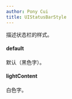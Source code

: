 ```yaml
---
author: Pony Cui
title: UIStatusBarStyle
---
```


描述状态栏的样式。

#### default
默认（黑色字）。

#### lightContent
白色字。
